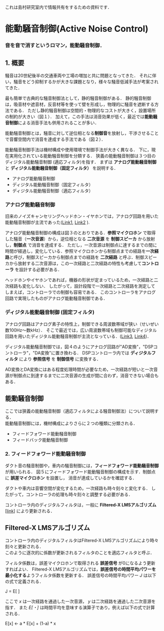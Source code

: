 これは島村研究室内で情報共有をするための資料です．

# 能動騒音制御(Active Noise Control)

### 音を音で消すというロマン，能動騒音制御．


## 1. 概要

騒音は20世紀後半の交通車両や工場の増加と共に問題となってきた．
それに伴い，騒音をどう抑制するかが大きな課題となり，様々な騒音低減手法が考案されてきた．

最も簡単で古典的な騒音制御法として，静的騒音制御がある．
静的騒音制御は，吸音材や遮音材，反音材等を使って壁を形成し，物理的に騒音を遮断する方法である．
ただし静的騒音制御は空間的・物理的なコストが大きく，設置場所の制約が大きい（図１）．
加えて，この手法は消音効果が低く，最近では**能動騒音制御**による消音手法も併用されることが多い．

能動騒音制御とは，騒音に対して逆位相となる**制御音**を放射し，干渉させることで音響空間内で消音を達成する手法である（図２）．

能動騒音制御手法は機材構成や使用環境で制御手法が大きく異なる．
下に，現在実用化されている能動騒音制御を分類する．
狭義の能動騒音制御は３つ目のディジタル能動騒音制御 (適応フィルタ)を指す．
まずは **アナログ能動騒音制御** と **ディジタル能動騒音制御（固定フィルタ）** を説明する．

- アナログ能動騒音制御
- ディジタル能動騒音制御（固定フィルタ）
- ディジタル能動騒音制御（適応フィルタ）



### アナログ能動騒音制御

旧来のノイズキャンセリングヘッドホン・イヤホンでは，アナログ回路を用いた能動騒音制御が主流であった([Link1](http://blog.livedoor.jp/sce_info3-craft/archives/6786242.html), [Link2](https://www.google.co.jp/url?sa=t&rct=j&q=&esrc=s&source=web&cd=4&ved=2ahUKEwiK2P6a9MLhAhWMgrwKHRIMCfQQFjADegQIABAC&url=https%3A%2F%2Fsucra.repo.nii.ac.jp%2Findex.php%3Faction%3Dpages_view_main%26active_action%3Drepository_action_common_download%26item_id%3D16772%26item_no%3D1%26attribute_id%3D24%26file_no%3D1%26page_id%3D26%26block_id%3D52&usg=AOvVaw2xQgOBrE7McDo1Q15RQ1Ze) ).

アナログ能動騒音制御の構成は図３のとおりである．**参照マイクロホン** で取得した騒音（**一次音源**）から，逆位相となる **二次音源** を **制御スピーカ** から放射し，**制御点** で消音を達成する．
ただし，一次音源は制御点に達するまでの間に時間が経過し，変化している．参照マイクロホンから制御点までの経路を**一次経路**と呼び，制御スピーカから制御点までの経路を **二次経路** と呼ぶ．制御スピーカから放射する二次音源は，この一次経路と二次経路の特性も考慮して**コントローラ** を設計する必要がある．

ヘッドホンやイヤホンであれば，機器の形状が定まっているため，一次経路と二次経路も変化しない．
したがって，設計段階で一次経路と二次経路を測定してしまえば，コントローラでの制御も容易である．
このコントローラをアナログ回路で実現したものがアナログ能動騒音制御である．

### ディジタル能動騒音制御 (固定フィルタ)

アナログ回路はアナログ素子の特性上，制御できる周波数帯域が狭い（せいぜい数100Hz～数kHz）．
そこで最近では，広い周波数帯域も制御可能なディジタル回路を用いたディジタル能動騒音制御が主流となっている．([Link3](https://www.sony.jp/headphone/special/d-nc/), [Link4](https://www.sony.com.au/electronics/support/res/manuals/4145/41456810M.pdf))．

ディジタル能動騒音制御では，図４のようにアナログ回路が"AD変換"，"DSPコントローラ"，"DA変換"に置き換わる．
DSPコントローラ内では **ディジタルフィルタ** により **参照信号** を **制御信号** に変換する．

AD変換とDA変換にはある程度処理時間が必要なため，一次経路が短いと一次音源が制御点に到達するまでに二次音源の生成が間に合わず，消音できない場合もある．


## 能動騒音制御

ここでは狭義の能動騒音制御（適応フィルタによる騒音制御法）について説明する．  
能動騒音制御には，機材構成によりさらに２つの種類に分類される．

- フィードフォワード能動騒音制御
- フィードバック能動騒音制御

### 2. フィードフォワード能動騒音制御

ダクト音の騒音制御や，車内の騒音制御には，**フィードフォワード能動騒音制御** が用いられる．
図５にフィードフォワード能動騒音制御の構成を示す．制御点に **誤差マイクロホン** を設置し，
消音が達成しているかを確認する．

ダクトや車内は音響空間が変化するため，一次経路も時々刻々と変化する．
したがって，コントローラの処理も時々刻々と調整する必要がある．

コントローラ内のディジタルフィルタは，一般に **Filtered-X LMSアルゴリズム**[[link]()] により更新される．

## Filtered-X LMSアルゴリズム

コントローラ内のディジタルフィルタはFiltered-X LMSアルゴリズムにより時々刻々と更新される．  
このように逐次的に係数が更新されるフィルタのことを適応フィルタと呼ぶ．

フィルタ係数は，誤差マイクロホンで取得される **誤差信号** が0になるよう更新すればよい．
Filtered-X LMSアルゴリズムでは，**誤差信号の時間平均パワーを最小化する**ようフィルタ係数を更新する．
誤差信号の時間平均パワー *J* は以下の式で定義される．

J = E[ ]

ここで *x* は一次経路を通過した一次音源， *y* は二次経路を通過した二次音源を指す．
また *E[・]* は時間平均を意味する演算子であり，例えば以下の式で計算される．

E[x] <- a * E[x] + (1-a) * x



